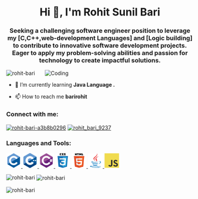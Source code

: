 <h1 align="center">Hi 👋, I'm Rohit Sunil Bari</h1>
<h3 align="center">Seeking a challenging software engineer position to leverage my [C,C++,web-development Languages] and [Logic building] to contribute to innovative software development projects. Eager to apply my problem-solving abilities and passion for technology to create impactful solutions.</h3>
<img align="right" alt="Coding" width="400" src="https://cdn.dribbble.com/users/1162077/screenshots/3848914/programmer.gif">
<p align="left"> <img src="https://komarev.com/ghpvc/?username=rohit-bari&label=Profile%20views&color=0e75b6&style=flat" alt="rohit-bari" /> </p>

- 🌱 I’m currently learning **Java Language .**

- 📫 How to reach me **barirohit**

<h3 align="left">Connect with me:</h3>
<p align="left">
<a href="https://linkedin.com/in/rohit-bari-a3b8b0296" target="blank"><img align="center" src="https://raw.githubusercontent.com/rahuldkjain/github-profile-readme-generator/master/src/images/icons/Social/linked-in-alt.svg" alt="rohit-bari-a3b8b0296" height="30" width="40" /></a>
<a href="https://instagram.com/rohit_bari_9237" target="blank"><img align="center" src="https://raw.githubusercontent.com/rahuldkjain/github-profile-readme-generator/master/src/images/icons/Social/instagram.svg" alt="rohit_bari_9237" height="30" width="40" /></a>
</p>

<h3 align="left">Languages and Tools:</h3>
<p align="left"> <a href="https://www.cprogramming.com/" target="_blank" rel="noreferrer"> <img src="https://raw.githubusercontent.com/devicons/devicon/master/icons/c/c-original.svg" alt="c" width="40" height="40"/> </a> <a href="https://www.w3schools.com/cpp/" target="_blank" rel="noreferrer"> <img src="https://raw.githubusercontent.com/devicons/devicon/master/icons/cplusplus/cplusplus-original.svg" alt="cplusplus" width="40" height="40"/> </a> <a href="https://www.w3schools.com/cs/" target="_blank" rel="noreferrer"> <img src="https://raw.githubusercontent.com/devicons/devicon/master/icons/csharp/csharp-original.svg" alt="csharp" width="40" height="40"/> </a> <a href="https://www.w3schools.com/css/" target="_blank" rel="noreferrer"> <img src="https://raw.githubusercontent.com/devicons/devicon/master/icons/css3/css3-original-wordmark.svg" alt="css3" width="40" height="40"/> </a> <a href="https://www.w3.org/html/" target="_blank" rel="noreferrer"> <img src="https://raw.githubusercontent.com/devicons/devicon/master/icons/html5/html5-original-wordmark.svg" alt="html5" width="40" height="40"/> </a> <a href="https://www.java.com" target="_blank" rel="noreferrer"> <img src="https://raw.githubusercontent.com/devicons/devicon/master/icons/java/java-original.svg" alt="java" width="40" height="40"/> </a> <a href="https://developer.mozilla.org/en-US/docs/Web/JavaScript" target="_blank" rel="noreferrer"> <img src="https://raw.githubusercontent.com/devicons/devicon/master/icons/javascript/javascript-original.svg" alt="javascript" width="40" height="40"/> </a> </p>

<p><img align="left" src="https://github-readme-stats.vercel.app/api/top-langs?username=rohit-bari&show_icons=true&locale=en&layout=compact" alt="rohit-bari" /></p>

<p>&nbsp;<img align="center" src="https://github-readme-stats.vercel.app/api?username=rohit-bari&show_icons=true&locale=en" alt="rohit-bari" /></p>

<p><img align="center" src="https://github-readme-streak-stats.herokuapp.com/?user=rohit-bari&" alt="rohit-bari" /></p>
